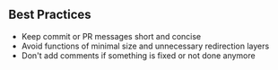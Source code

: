 ## Best Practices

- Keep commit or PR messages short and concise
- Avoid functions of minimal size and unnecessary redirection layers
- Don't add comments if something is fixed or not done anymore
